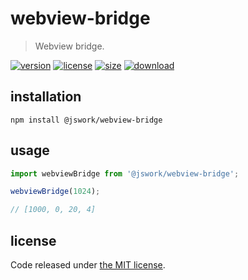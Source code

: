# webview-bridge
> Webview bridge.

[![version][version-image]][version-url]
[![license][license-image]][license-url]
[![size][size-image]][size-url]
[![download][download-image]][download-url]

## installation
```shell
npm install @jswork/webview-bridge
```

## usage
```js
import webviewBridge from '@jswork/webview-bridge';

webviewBridge(1024);

// [1000, 0, 20, 4]
```

## license
Code released under [the MIT license](https://github.com/afeiship/webview-bridge/blob/master/LICENSE.txt).

[version-image]: https://img.shields.io/npm/v/@jswork/webview-bridge
[version-url]: https://npmjs.org/package/@jswork/webview-bridge

[license-image]: https://img.shields.io/npm/l/@jswork/webview-bridge
[license-url]: https://github.com/afeiship/webview-bridge/blob/master/LICENSE.txt

[size-image]: https://img.shields.io/bundlephobia/minzip/@jswork/webview-bridge
[size-url]: https://github.com/afeiship/webview-bridge/blob/master/dist/webview-bridge.min.js

[download-image]: https://img.shields.io/npm/dm/@jswork/webview-bridge
[download-url]: https://www.npmjs.com/package/@jswork/webview-bridge
